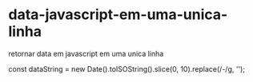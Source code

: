 # data-javascript-em-uma-unica-linha
retornar data em javascript em uma unica linha

const dataString = new Date().toISOString().slice(0, 10).replace(/-/g, '');
